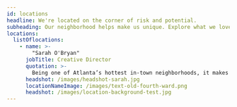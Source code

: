 ```yaml
---
id: locations
headline: We're located on the corner of risk and potential.
subheading: Our neighborhood helps make us unique. Explore what we love about it.
locations:
  listOflocations: 
    - name: >-
        "Sarah O'Bryan"
      jobTitle: Creative Director
      quotation: >-
        Being one of Atlanta’s hottest in-town neighborhoods, it makes it super easy to get to work. My husband (and fellow designer) bikes or runs here every day, and I’m able to scoot home at lunch to let the dogs out.
      headshot: /images/headshot-sarah.jpg
      locationNameImage: /images/text-old-fourth-ward.png
      headshot: /images/location-background-test.jpg
---
```

